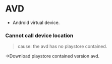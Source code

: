 <h1>AVD</h1>

+ Android virtual device.



<h3> Cannot call device location</h3>

> cause: the avd has no playstore contained.

->Download playstore contained version avd.



